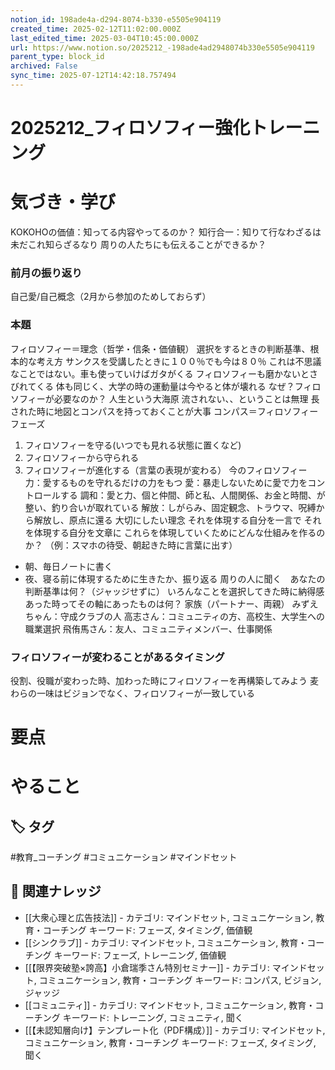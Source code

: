 ```yaml
---
notion_id: 198ade4a-d294-8074-b330-e5505e904119
created_time: 2025-02-12T11:02:00.000Z
last_edited_time: 2025-03-04T10:45:00.000Z
url: https://www.notion.so/2025212_-198ade4ad2948074b330e5505e904119
parent_type: block_id
archived: False
sync_time: 2025-07-12T14:42:18.757494
---
```


# 2025212_フィロソフィー強化トレーニング

# 気づき・学び
KOKOHOの価値：知ってる内容やってるのか？
知行合一：知りて行なわざるは未だこれ知らざるなり
周りの人たちにも伝えることができるか？
### 前月の振り返り
自己愛/自己概念（2月から参加のためしておらず）
### 本題
フィロソフィー＝理念（哲学・信条・価値観）
選択をするときの判断基準、根本的な考え方
サンクスを受講したときに１００％でも今は８０％
これは不思議なことではない。車も使っていけばガタがくる
フィロソフィーも磨かないとさびれてくる
体も同じく、大学の時の運動量は今やると体が壊れる
なぜ？フィロソフィーが必要なのか？
人生という大海原
流されない、、ということは無理
長された時に地図とコンパスを持っておくことが大事
コンパス＝フィロソフィー
フェーズ
1. フィロソフィーを守る(いつでも見れる状態に置くなど)
1. フィロソフィーから守られる
1. フィロソフィーが進化する（言葉の表現が変わる）
今のフィロソフィー
力：愛するものを守れるだけの力をもつ
愛：暴走しないために愛で力をコントロールする
調和：愛と力、個と仲間、師と私、人間関係、お金と時間、が整い、釣り合いが取れている
解放：しがらみ、固定観念、トラウマ、呪縛から解放し、原点に還る
大切にしたい理念
それを体現する自分を一言で
それを体現する自分を文章に
これらを体現していくためにどんな仕組みを作るのか？
（例：スマホの待受、朝起きた時に言葉に出す）
- 朝、毎日ノートに書く
- 夜、寝る前に体現するために生きたか、振り返る
周りの人に聞く　あなたの判断基準は何？（ジャッジせずに）
いろんなことを選択してきた時に納得感あった時ってその軸にあったものは何？
家族（パートナー、両親）
みずえちゃん：守成クラブの人
高志さん：コミュニティの方、高校生、大学生への職業選択
飛侑馬さん：友人、コミュニティメンバー、仕事関係
### フィロソフィーが変わることがあるタイミング
役割、役職が変わった時、加わった時にフィロソフィーを再構築してみよう
麦わらの一味はビジョンでなく、フィロソフィーが一致している
# 要点
# やること

## 🏷️ タグ
#教育_コーチング #コミュニケーション #マインドセット

## 🔗 関連ナレッジ
- [[大衆心理と広告技法]] - カテゴリ: マインドセット, コミュニケーション, 教育・コーチング キーワード: フェーズ, タイミング, 価値観
- [[シンクラブ]] - カテゴリ: マインドセット, コミュニケーション, 教育・コーチング キーワード: フェーズ, トレーニング, 価値観
- [[【限界突破塾×誇高】小倉瑞季さん特別セミナー]] - カテゴリ: マインドセット, コミュニケーション, 教育・コーチング キーワード: コンパス, ビジョン, ジャッジ
- [[コミュニティ]] - カテゴリ: マインドセット, コミュニケーション, 教育・コーチング キーワード: トレーニング, コミュニティ, 聞く
- [[【未認知層向け】テンプレート化（PDF構成）]] - カテゴリ: マインドセット, コミュニケーション, 教育・コーチング キーワード: フェーズ, タイミング, 聞く

